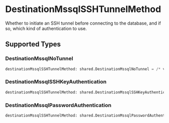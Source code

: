 # DestinationMssqlSSHTunnelMethod

Whether to initiate an SSH tunnel before connecting to the database, and if so, which kind of authentication to use.


## Supported Types

### DestinationMssqlNoTunnel

```python
destinationMssqlSSHTunnelMethod: shared.DestinationMssqlNoTunnel = /* values here */
```

### DestinationMssqlSSHKeyAuthentication

```python
destinationMssqlSSHTunnelMethod: shared.DestinationMssqlSSHKeyAuthentication = /* values here */
```

### DestinationMssqlPasswordAuthentication

```python
destinationMssqlSSHTunnelMethod: shared.DestinationMssqlPasswordAuthentication = /* values here */
```

